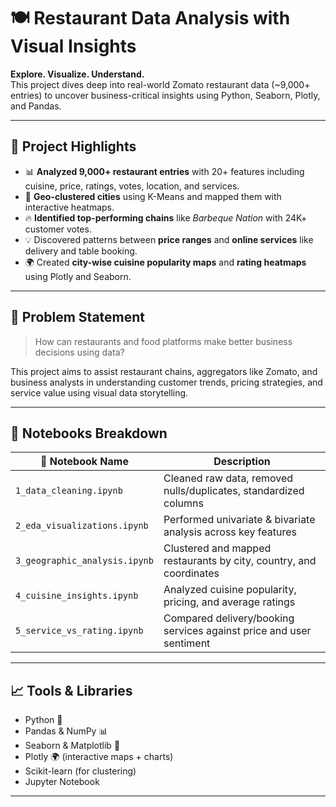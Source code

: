 # 🍽️ Restaurant Data Analysis with Visual Insights

**Explore. Visualize. Understand.**  
This project dives deep into real-world Zomato restaurant data (~9,000+ entries) to uncover business-critical insights using Python, Seaborn, Plotly, and Pandas.

---

## 📌 Project Highlights

- 📊 **Analyzed 9,000+ restaurant entries** with 20+ features including cuisine, price, ratings, votes, location, and services.
- 📍 **Geo-clustered cities** using K-Means and mapped them with interactive heatmaps.
- 🔥 **Identified top-performing chains** like *Barbeque Nation* with 24K+ customer votes.
- 💡 Discovered patterns between **price ranges** and **online services** like delivery and table booking.
- 🌍 Created **city-wise cuisine popularity maps** and **rating heatmaps** using Plotly and Seaborn.

---

## 🧠 Problem Statement

> How can restaurants and food platforms make better business decisions using data?

This project aims to assist restaurant chains, aggregators like Zomato, and business analysts in understanding customer trends, pricing strategies, and service value using visual data storytelling.

---

## 📂 Notebooks Breakdown

| 📁 Notebook Name                | Description |
|-------------------------------|-------------|
| `1_data_cleaning.ipynb`       | Cleaned raw data, removed nulls/duplicates, standardized columns |
| `2_eda_visualizations.ipynb`  | Performed univariate & bivariate analysis across key features |
| `3_geographic_analysis.ipynb` | Clustered and mapped restaurants by city, country, and coordinates |
| `4_cuisine_insights.ipynb`    | Analyzed cuisine popularity, pricing, and average ratings |
| `5_service_vs_rating.ipynb`   | Compared delivery/booking services against price and user sentiment |

---

## 📈 Tools & Libraries

- Python 🐍
- Pandas & NumPy 📊
- Seaborn & Matplotlib 🎨
- Plotly 🌍 (interactive maps + charts)
- Scikit-learn (for clustering)
- Jupyter Notebook

---
